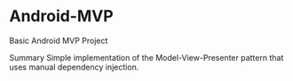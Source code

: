# Android-MVP
Basic Android MVP Project

Summary
Simple implementation of the Model-View-Presenter pattern that uses manual dependency injection.

